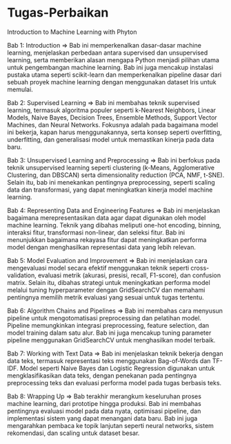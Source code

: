 # Tugas-Perbaikan

Introduction to Machine Learning with Phyton

Bab 1: Introduction
=> Bab ini memperkenalkan dasar-dasar machine learning, menjelaskan perbedaan antara supervised dan unsupervised learning, serta memberikan alasan mengapa Python menjadi pilihan utama untuk pengembangan machine learning. Bab ini juga mencakup instalasi pustaka utama seperti scikit-learn dan memperkenalkan pipeline dasar dari sebuah proyek machine learning dengan menggunakan dataset Iris untuk memulai.

Bab 2: Supervised Learning
=> Bab ini membahas teknik supervised learning, termasuk algoritma populer seperti k-Nearest Neighbors, Linear Models, Naive Bayes, Decision Trees, Ensemble Methods, Support Vector Machines, dan Neural Networks. Fokusnya adalah pada bagaimana model ini bekerja, kapan harus menggunakannya, serta konsep seperti overfitting, underfitting, dan generalisasi model untuk memastikan kinerja pada data baru.

Bab 3: Unsupervised Learning and Preprocessing
=> Bab ini berfokus pada teknik unsupervised learning seperti clustering (k-Means, Agglomerative Clustering, dan DBSCAN) serta dimensionality reduction (PCA, NMF, t-SNE). Selain itu, bab ini menekankan pentingnya preprocessing, seperti scaling data dan transformasi, yang dapat meningkatkan kinerja model machine learning.

Bab 4: Representing Data and Engineering Features
=> Bab ini menjelaskan bagaimana merepresentasikan data agar dapat digunakan oleh model machine learning. Teknik yang dibahas meliputi one-hot encoding, binning, interaksi fitur, transformasi non-linear, dan seleksi fitur. Bab ini menunjukkan bagaimana rekayasa fitur dapat meningkatkan performa model dengan menghasilkan representasi data yang lebih relevan.

Bab 5: Model Evaluation and Improvement
=> Bab ini menjelaskan cara mengevaluasi model secara efektif menggunakan teknik seperti cross-validation, evaluasi metrik (akurasi, presisi, recall, F1-score), dan confusion matrix. Selain itu, dibahas strategi untuk meningkatkan performa model melalui tuning hyperparameter dengan GridSearchCV dan memahami pentingnya memilih metrik evaluasi yang sesuai untuk tugas tertentu.

Bab 6: Algorithm Chains and Pipelines
=> Bab ini membahas cara menyusun pipeline untuk mengotomatisasi preprocessing dan pelatihan model. Pipeline memungkinkan integrasi preprocessing, feature selection, dan model training dalam satu alur. Bab ini juga mencakup tuning parameter pipeline menggunakan GridSearchCV untuk menghasilkan model terbaik.

Bab 7: Working with Text Data
=> Bab ini menjelaskan teknik bekerja dengan data teks, termasuk representasi teks menggunakan Bag-of-Words dan TF-IDF. Model seperti Naive Bayes dan Logistic Regression digunakan untuk mengklasifikasikan data teks, dengan penekanan pada pentingnya preprocessing teks dan evaluasi performa model pada tugas berbasis teks.

Bab 8: Wrapping Up
=> Bab terakhir merangkum keseluruhan proses machine learning, dari prototipe hingga produksi. Bab ini membahas pentingnya evaluasi model pada data nyata, optimisasi pipeline, dan implementasi sistem yang dapat menangani data baru. Bab ini juga mengarahkan pembaca ke topik lanjutan seperti neural networks, sistem rekomendasi, dan scaling untuk dataset besar.
